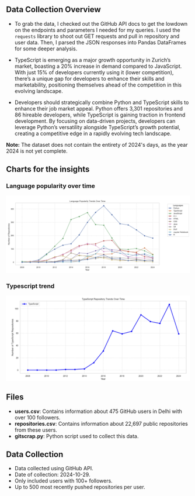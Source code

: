 ## Data Collection Overview

- To grab the data, I checked out the GitHub API docs to get the lowdown on the endpoints and parameters I needed for my queries. I used the `requests` library to shoot out GET requests and pull in repository and user data. Then, I parsed the JSON responses into Pandas DataFrames for some deeper analysis.

- TypeScript is emerging as a major growth opportunity in Zurich’s market, boasting a 20% increase in demand compared to JavaScript. With just 15% of developers currently using it (lower competition), there’s a unique gap for developers to enhance their skills and marketability, positioning themselves ahead of the competition in this evolving landscape.

- Developers should strategically combine Python and TypeScript skills to enhance their job market appeal. Python offers 3,301 repositories and 86 hireable developers, while TypeScript is gaining traction in frontend development. By focusing on data-driven projects, developers can leverage Python’s versatility alongside TypeScript’s growth potential, creating a competitive edge in a rapidly evolving tech landscape.

**Note:** The dataset does not contain the entirety of 2024's days, as the year 2024 is not yet complete.
## Charts for the insights
### Language popularity over time 
![Data Chart](./imgs/language_popularity.png)

### Typescript trend 
![Data Chart](./imgs/typescript_trend.png)



## Files

- **users.csv**: Contains information about 475 GitHub users in Delhi with over 100 followers.
- **repositories.csv**: Contains information about 22,697 public repositories from these users.
- **gitscrap.py**: Python script used to collect this data.

## Data Collection

- Data collected using GitHub API.
- Date of collection: 2024-10-29.
- Only included users with 100+ followers.
- Up to 500 most recently pushed repositories per user.